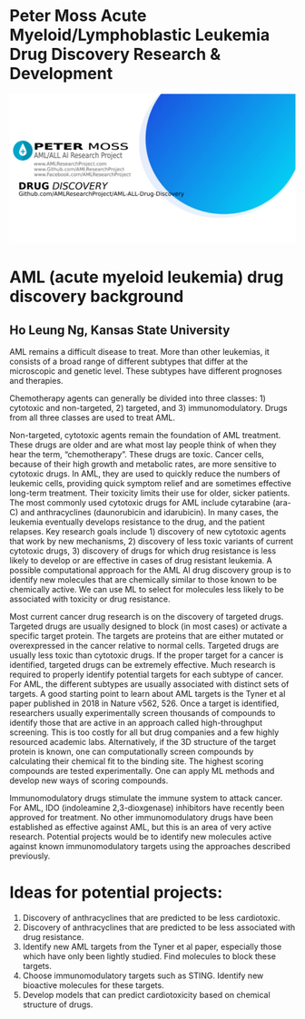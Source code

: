 # Peter Moss Acute Myeloid/Lymphoblastic Leukemia Drug Discovery Research & Development

![Peter Moss Acute Myeloid/Lymphoblastic Leukemia Drug Discovery Research & Development](../Media/Images/AML-ALL-Drug-Discovery.png)

# AML (acute myeloid leukemia) drug discovery background

## Ho Leung Ng, Kansas State University

AML remains a difficult disease to treat. More than other leukemias, it consists of a broad range of
different subtypes that differ at the microscopic and genetic level. These subtypes have different
prognoses and therapies.

Chemotherapy agents can generally be divided into three classes: 1) cytotoxic and non-targeted, 2)
targeted, and 3) immunomodulatory. Drugs from all three classes are used to treat AML.

Non-targeted, cytotoxic agents remain the foundation of AML treatment. These drugs are older and are
what most lay people think of when they hear the term, “chemotherapy”. These drugs are toxic. Cancer
cells, because of their high growth and metabolic rates, are more sensitive to cytotoxic drugs. In AML,
they are used to quickly reduce the numbers of leukemic cells, providing quick symptom relief and are
sometimes effective long-term treatment. Their toxicity limits their use for older, sicker patients. The most commonly used cytotoxic drugs for AML include cytarabine (ara-C) and anthracyclines
(daunorubicin and idarubicin). In many cases, the leukemia eventually develops resistance to the drug,
and the patient relapses. Key research goals include 1) discovery of new cytotoxic agents that work by
new mechanisms, 2) discovery of less toxic variants of current cytotoxic drugs, 3) discovery of drugs for which drug resistance is less likely to develop or are effective in cases of drug resistant leukemia. A possible computational approach for the AML AI drug discovery group is to identify new molecules that are chemically similar to those known to be chemically active. We can use ML to select for molecules less likely to be associated with toxicity or drug resistance.

Most current cancer drug research is on the discovery of targeted drugs. Targeted drugs are usually
designed to block (in most cases) or activate a specific target protein. The targets are proteins that are either mutated or overexpressed in the cancer relative to normal cells. Targeted drugs are usually less toxic than cytotoxic drugs. If the proper target for a cancer is identified, targeted drugs can be extremely effective. Much research is required to properly identify potential targets for each subtype of cancer. For AML, the different subtypes are usually associated with distinct sets of targets. A good starting point to learn about AML targets is the Tyner et al paper published in 2018 in Nature v562, 526. Once a target is identified, researchers usually experimentally screen thousands of compounds to identify those that are active in an approach called high-throughput screening. This is too costly for all but drug companies and a few highly resourced academic labs. Alternatively, if the 3D structure of the target protein is known, one can computationally screen compounds by calculating their chemical fit to the binding site. The highest scoring compounds are tested experimentally. One can apply ML methods and develop new ways of scoring compounds.

Immunomodulatory drugs stimulate the immune system to attack cancer. For AML, IDO (indoleamine
2,3-dioxgenase) inhibitors have recently been approved for treatment. No other immunomodulatory
drugs have been established as effective against AML, but this is an area of very active research.
Potential projects would be to identify new molecules active against known immunomodulatory targets
using the approaches described previously.

# Ideas for potential projects:

1. Discovery of anthracyclines that are predicted to be less cardiotoxic.
2. Discovery of anthracyclines that are predicted to be less associated with drug resistance.
3. Identify new AML targets from the Tyner et al paper, especially those which have only been lightly
   studied. Find molecules to block these targets.
4. Choose immunomodulatory targets such as STING. Identify new bioactive molecules for these targets.
5. Develop models that can predict cardiotoxicity based on chemical structure of drugs.

